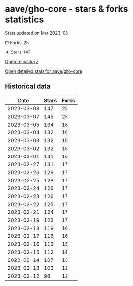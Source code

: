 # aave/gho-core - stars & forks statistics

Stats updated on Mar 2023, 08

☋ Forks: 25

★ Stars: 147

[Open repository](https://github.com/aave/gho-core)

[Open detailed stats for aave/gho-core](https://reviewgithub.com/rep/aave/gho-core)

## Historical data
| Date | Stars | Forks |
|------|-------|-------|
| 2023-03-08 | 147 | 25 | 
| 2023-03-07 | 145 | 25 | 
| 2023-03-05 | 134 | 16 | 
| 2023-03-04 | 132 | 16 | 
| 2023-03-03 | 132 | 16 | 
| 2023-03-02 | 132 | 16 | 
| 2023-03-01 | 131 | 16 | 
| 2023-02-27 | 131 | 17 | 
| 2023-02-26 | 129 | 17 | 
| 2023-02-25 | 128 | 17 | 
| 2023-02-24 | 126 | 17 | 
| 2023-02-23 | 126 | 17 | 
| 2023-02-22 | 125 | 17 | 
| 2023-02-21 | 124 | 17 | 
| 2023-02-19 | 123 | 17 | 
| 2023-02-18 | 119 | 16 | 
| 2023-02-17 | 116 | 16 | 
| 2023-02-16 | 113 | 15 | 
| 2023-02-15 | 112 | 14 | 
| 2023-02-14 | 107 | 13 | 
| 2023-02-13 | 103 | 12 | 
| 2023-02-12 | 98 | 12 | 

